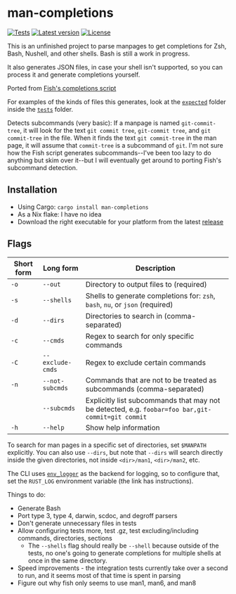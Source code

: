 # man-completions

[![Tests](https://github.com/ysthakur/man-completions/actions/workflows/test.yml/badge.svg)](https://github.com/ysthakur/man-completions/actions)
[![Latest version](https://img.shields.io/crates/v/man-completions.svg)](https://crates.io/crates/man-completions)
[![License](https://img.shields.io/crates/l/man-completions.svg)](./LICENSE.md)

This is an unfinished project to parse manpages to get completions for Zsh, Bash,
Nushell, and other shells. Bash is still a work in progress.

It also generates JSON files, in case your shell isn't supported, so you can process
it and generate completions yourself.

Ported from [Fish's completions script](https://github.com/fish-shell/fish-shell/blob/master/share/tools/create_manpage_completions.py)

For examples of the kinds of files this generates, look at the [`expected`](./tests/resources/expected/) folder inside the [`tests`](./tests) folder.

Detects subcommands (very basic): If a manpage is named `git-commit-tree`, it will
look for the text `git commit tree`, `git-commit tree`, and `git commit-tree` in
the file. When it finds the text `git commit-tree` in the man page, it will
assume that `commit-tree` is a subcommand of `git`. I'm not sure how the Fish
script generates subcommands--I've been too lazy to do anything but skim over it--but
I will eventually get around to porting Fish's subcommand detection.

## Installation

- Using Cargo: `cargo install man-completions`
- As a Nix flake: I have no idea
- Download the right executable for your platform from the latest [release](https://github.com/ysthakur/man-completions/releases)

## Flags

| Short form | Long form | Description |
|-|-|-|
| `-o` | `--out` | Directory to output files to (required) |
| `-s` | `--shells` | Shells to generate completions for: `zsh`, `bash`, `nu`, or `json` (required) |
| `-d` | `--dirs` | Directories to search in (comma-separated) |
| `-c` | `--cmds` | Regex to search for only specific commands |
| `-C` | `--exclude-cmds` | Regex to exclude certain commands |
| `-n` | `--not-subcmds` | Commands that are not to be treated as subcommands (comma-separated) |
| | `--subcmds` | Explicitly list subcommands that may not be detected, e.g. `foobar=foo bar,git-commit=git commit` |
| `-h` | `--help` | Show help information |

To search for man pages in a specific set of directories, set `$MANPATH` explicitly.
You can also use `--dirs`, but note that `--dirs` will search directly inside the
given directories, not inside `<dir>/man1`, `<dir>/man2`, etc.

The CLI uses [`env_logger`](https://docs.rs/env_logger/) as the backend for logging,
so to configure that, set the `RUST_LOG` environment variable (the link has instructions).

Things to do:

- Generate Bash
- Port type 3, type 4, darwin, scdoc, and degroff parsers
- Don't generate unnecessary files in tests
- Allow configuring tests more, test .gz, test excluding/including commands, directories, sections
  - The `--shells` flag should really be `--shell` because outside of the tests,
    no one's going to generate completions for multiple shells at once in the same
    directory.
- Speed improvements - the integration tests currently take over a second to run,
  and it seems most of that time is spent in parsing
- Figure out why fish only seems to use man1, man6, and man8
